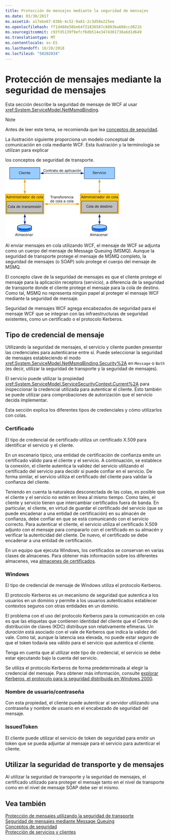 ```yaml
---
title: Protección de mensajes mediante la seguridad de mensajes
ms.date: 03/30/2017
ms.assetid: a17ebe67-836b-4c52-9a81-2c3d58e225ee
ms.openlocfilehash: ff1d488e58be64f31836587c8893ba608ccd821b
ms.sourcegitcommit: c93fd5139f9efcf6db514e3474301738a6d1d649
ms.translationtype: MT
ms.contentlocale: es-ES
ms.lasthandoff: 10/28/2018
ms.locfileid: "50202034"
---
```

# <a name="securing-messages-using-message-security"></a>Protección de mensajes mediante la seguridad de mensajes
Esta sección describe la seguridad de mensaje de WCF al usar <xref:System.ServiceModel.NetMsmqBinding>.  
  
> [!NOTE]
>  Antes de leer este tema, se recomienda que lea [conceptos de seguridad](../../../../docs/framework/wcf/feature-details/security-concepts.md).  
  
 La ilustración siguiente proporciona un modelo conceptual de comunicación en cola mediante WCF. Esta ilustración y la terminología se utilizan para explicar  
  
 los conceptos de seguridad de transporte.  
  
 ![Diagrama de aplicaciones en la cola](../../../../docs/framework/wcf/feature-details/media/distributed-queue-figure.jpg "figura cola distribuida")  
  
 Al enviar mensajes en cola utilizando WCF, el mensaje de WCF se adjunta como un cuerpo del mensaje de Message Queuing (MSMQ). Aunque la seguridad de transporte protege el mensaje de MSMQ completo, la seguridad de mensajes (o SOAP) solo protege el cuerpo del mensaje de MSMQ.  
  
 El concepto clave de la seguridad de mensajes es que el cliente protege el mensaje para la aplicación receptora (servicio), a diferencia de la seguridad de transporte donde el cliente protege el mensaje para la cola de destino. Como tal, MSMQ no representa ningún papel al proteger el mensaje WCF mediante la seguridad de mensaje.  
  
 Seguridad de mensajes WCF agrega encabezados de seguridad para el mensaje WCF que se integran con las infraestructuras de seguridad existentes, como un certificado o el protocolo Kerberos.  
  
## <a name="message-credential-type"></a>Tipo de credencial de mensaje  
 Utilizando la seguridad de mensajes, el servicio y cliente pueden presentar las credenciales para autenticarse entre sí. Puede seleccionar la seguridad de mensajes estableciendo el modo <xref:System.ServiceModel.NetMsmqBinding.Security%2A> en `Message` o `Both` (es decir, utilizar la seguridad de transporte y la seguridad de mensajes).  
  
 El servicio puede utilizar la propiedad <xref:System.ServiceModel.ServiceSecurityContext.Current%2A> para inspeccionar la credencial utilizada para autenticar el cliente. Esto también se puede utilizar para comprobaciones de autorización que el servicio decida implementar.  
  
 Esta sección explica los diferentes tipos de credenciales y cómo utilizarlos con colas.  
  
### <a name="certificate"></a>Certificado  
 El tipo de credencial de certificado utiliza un certificado X.509 para identificar el servicio y el cliente.  
  
 En un escenario típico, una entidad de certificación de confianza emite un certificado válido para el cliente y el servicio. A continuación, se establece la conexión, el cliente autentica la validez del servicio utilizando el certificado del servicio para decidir si puede confiar en el servicio. De forma similar, el servicio utiliza el certificado del cliente para validar la confianza del cliente.  
  
 Teniendo en cuenta la naturaleza desconectada de las colas, es posible que el cliente y el servicio no estén en línea al mismo tiempo. Como tales, el cliente y servicio tienen que intercambiar certificados fuera de banda. En particular, el cliente, en virtud de guardar el certificado del servicio (que se puede encadenar a una entidad de certificación) en su almacén de confianza, debe confiar en que se está comunicando con el servicio correcto. Para autenticar el cliente, el servicio utiliza el certificado X.509 adjunto con el mensaje para compararlo con el certificado en su almacén y verificar la autenticidad del cliente. De nuevo, el certificado se debe encadenar a una entidad de certificación.  
  
 En un equipo que ejecuta Windows, los certificados se conservan en varias clases de almacenes. Para obtener más información sobre los diferentes almacenes, vea [almacenes de certificados](https://go.microsoft.com/fwlink/?LinkId=87787).  
  
### <a name="windows"></a>Windows  
 El tipo de credencial de mensaje de Windows utiliza el protocolo Kerberos.  
  
 El protocolo Kerberos es un mecanismo de seguridad que autentica a los usuarios en un dominio y permite a los usuarios autenticados establecer contextos seguros con otras entidades en un dominio.  
  
 El problema con el uso del protocolo Kerberos para la comunicación en cola es que las etiquetas que contienen identidad del cliente que el Centro de distribución de claves (KDC) distribuye son relativamente efímeras. Un *duración* está asociado con el vale de Kerberos que indica la validez del vale. Como tal, aunque la latencia sea elevada, no puede estar seguro de que el token todavía sea válido para el servicio que autentica el cliente.  
  
 Tenga en cuenta que al utilizar este tipo de credencial, el servicio se debe estar ejecutando bajo la cuenta del servicio.  
  
 Se utiliza el protocolo Kerberos de forma predeterminada al elegir la credencial del mensaje. Para obtener más información, consulte [explorar Kerberos, el protocolo para la seguridad distribuida en Windows 2000](https://go.microsoft.com/fwlink/?LinkId=87790).  
  
### <a name="username-password"></a>Nombre de usuario/contraseña  
 Con esta propiedad, el cliente puede autenticar al servidor utilizando una contraseña y nombre de usuario en el encabezado de seguridad del mensaje.  
  
### <a name="issuedtoken"></a>IssuedToken  
 El cliente puede utilizar el servicio de token de seguridad para emitir un token que se pueda adjuntar al mensaje para el servicio para autenticar el cliente.  
  
## <a name="using-transport-and-message-security"></a>Utilizar la seguridad de transporte y de mensajes  
 Al utilizar la seguridad de transporte y la seguridad de mensajes, el certificado utilizado para proteger el mensaje tanto en el nivel de transporte como en el nivel de mensaje SOAP debe ser el mismo.  
  
## <a name="see-also"></a>Vea también  
 [Protección de mensajes utilizando la seguridad de transporte](../../../../docs/framework/wcf/feature-details/securing-messages-using-transport-security.md)  
 [Seguridad de mensajes mediante Message Queuing](../../../../docs/framework/wcf/samples/message-security-over-message-queuing.md)  
 [Conceptos de seguridad](../../../../docs/framework/wcf/feature-details/security-concepts.md)  
 [Protección de servicios y clientes](../../../../docs/framework/wcf/feature-details/securing-services-and-clients.md)
